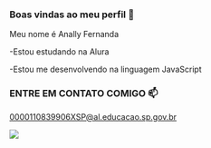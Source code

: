 ### Boas vindas ao meu perfil 🌻

Meu nome é Anally Fernanda

-Estou estudando na Alura

-Estou me desenvolvendo na linguagem JavaScript


### ENTRE EM CONTATO COMIGO 📫

0000110839906XSP@al.educacao.sp.gov.br


![](https://media1.tenor.com/m/W2pnfAH6oAMAAAAd/emma-stone.gif)
